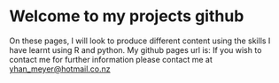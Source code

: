 # Welcome to my projects github
On these pages, I will look to produce different content using the skills I have learnt using R and python.
My github pages url is:
If you wish to contact me for further information please contact me at yhan_meyer@hotmail.co.nz
